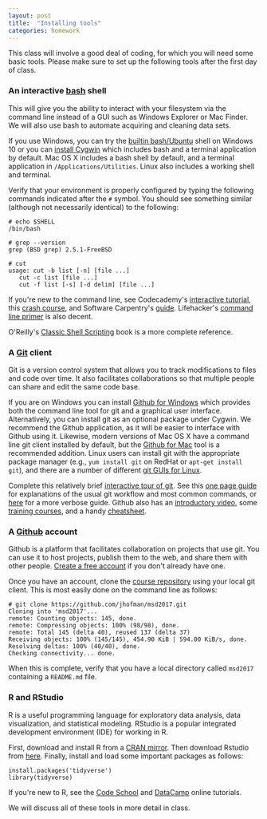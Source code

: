 ```yaml
---
layout: post
title:  "Installing tools"
categories: homework
---
```


This class will involve a good deal of coding, for which you will need some basic tools. Please make sure to set up the following tools after the first day of class.

### An interactive [bash](http://www.gnu.org/software/bash/) shell

This will give you the ability to interact with your filesystem via the command line instead of a GUI such as Windows Explorer or Mac Finder. We will also use bash to automate acquiring and cleaning data sets.

If you use Windows, you can try the [builtin bash/Ubuntu](http://www.howtogeek.com/249966/how-to-install-and-use-the-linux-bash-shell-on-windows-10/) shell on Windows 10 or you can [install Cygwin](https://cygwin.com/install.html) which includes bash and a terminal application by default. Mac OS X includes a bash shell by default, and a terminal application in ``/Applications/Utilities``. Linux also includes a working shell and terminal.

Verify that your environment is properly configured by typing the following commands indicated after the `#` symbol. You should see something similar  (although not necessarily identical) to the following:

    # echo $SHELL
    /bin/bash
    
    # grep --version
    grep (BSD grep) 2.5.1-FreeBSD
    
    # cut
    usage: cut -b list [-n] [file ...]
       cut -c list [file ...]
       cut -f list [-s] [-d delim] [file ...]


If you're new to the command line, see Codecademy's [interactive tutorial](https://www.codecademy.com/courses/learn-the-command-line/lessons/navigation/exercises/your-first-command?action=lesson_resume), this [crash course](https://learnpythonthehardway.org/book/appendixa.html), and Software Carpentry's [guide](http://swcarpentry.github.io/shell-novice/).
Lifehacker's [command line primer](http://lifehacker.com/5633909/who-needs-a-mouse-learn-to-use-the-command-line-for-almost-anything) is also decent.

O'Reilly's [Classic Shell Scripting](http://shop.oreilly.com/product/9780596005955.do) book is a more complete reference.


### A [Git](http://git-scm.com) client

Git is a version control system that allows you to track modifications to files and code over time. It also facilitates collaborations so that multiple people can share and edit the same code base.

If you are on Windows you can install [Github for Windows](https://windows.github.com) which provides both the command line tool for git and a graphical user interface. Alternatively, you can install git as an optional package under Cygwin. We recommend the Github application, as it will be easier to interface with Github using it. Likewise, modern versions of Mac OS X have a command line git client installed by default, but the [Github for Mac](https://mac.github.com) tool is a recommended addition. Linux users can install git with the appropriate package manager (e.g., ``yum install git`` on RedHat or ``apt-get install git``), and there are a number of different [git GUIs for Linux](http://unix.stackexchange.com/questions/144100/is-there-a-usable-gui-front-end-to-git-on-linux).

Complete this relatively brief [interactive tour of git](https://www.codeschool.com/courses/try-git). See this [one page guide](http://rogerdudler.github.io/git-guide/) for explanations of the usual git workflow and most common commands, or [here](http://kbroman.org/github_tutorial/) for a more verbose guide. Github also has an [introductory video](https://www.youtube.com/watch?v=U8GBXvdmHT4), some [training courses](https://services.github.com/training/), and a handy [cheatsheet](https://services.github.com/resources/).


### A [Github](http://github.com) account

Github is a platform that facilitates collaboration on projects that use git. You can use it to host projects, publish them to the web, and share them with other people. [Create a free account](https://help.github.com/articles/signing-up-for-a-new-github-account/) if you don't already have one.

Once you have an account, clone the [course repository](https://github.com/jhofman/msd2017) using your local git client. This is most easily done on the command line as follows:

    # git clone https://github.com/jhofman/msd2017.git
	Cloning into 'msd2017'...
	remote: Counting objects: 145, done.
	remote: Compressing objects: 100% (98/98), done.
	remote: Total 145 (delta 40), reused 137 (delta 37)
	Receiving objects: 100% (145/145), 454.90 KiB | 594.00 KiB/s, done.
	Resolving deltas: 100% (40/40), done.
	Checking connectivity... done.

When this is complete, verify that you have a local directory called ``msd2017`` containing a ``README.md`` file.

### R and RStudio

R is a useful programming language for exploratory data analysis, data visualization, and statistical modeling. RStudio is a popular integrated development environment (IDE) for working in R.

First, download and install R from a [CRAN mirror](https://cloud.r-project.org/). Then download Rstudio from [here](https://www.rstudio.com/products/rstudio/download/). Finally, install and load some important packages as follows:

    install.packages('tidyverse')
	library(tidyverse)

If you're new to R, see the [Code School](http://tryr.codeschool.com/) and [DataCamp](http://datacamp.com/courses/free-introduction-to-r) online tutorials.

We will discuss all of these tools in more detail in class.
